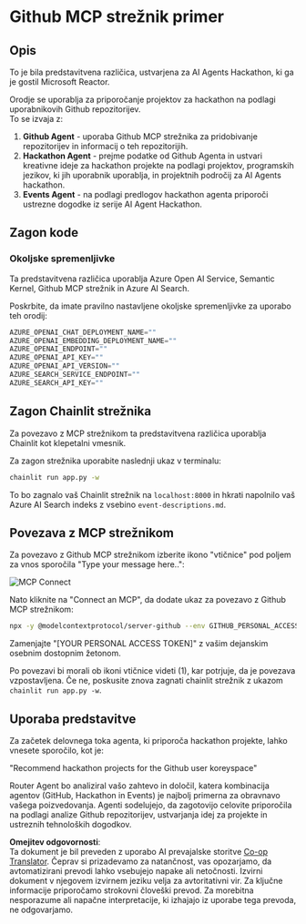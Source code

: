 <!--
CO_OP_TRANSLATOR_METADATA:
{
  "original_hash": "9bf0395cbc541ce8db2a9699c8678dfc",
  "translation_date": "2025-07-12T14:25:15+00:00",
  "source_file": "11-mcp/code_samples/github-mcp/README.md",
  "language_code": "sl"
}
-->
# Github MCP strežnik primer

## Opis

To je bila predstavitvena različica, ustvarjena za AI Agents Hackathon, ki ga je gostil Microsoft Reactor.

Orodje se uporablja za priporočanje projektov za hackathon na podlagi uporabnikovih Github repozitorijev.  
To se izvaja z:

1. **Github Agent** - uporaba Github MCP strežnika za pridobivanje repozitorijev in informacij o teh repozitorijih.  
2. **Hackathon Agent** - prejme podatke od Github Agenta in ustvari kreativne ideje za hackathon projekte na podlagi projektov, programskih jezikov, ki jih uporabnik uporablja, in projektnih področij za AI Agents hackathon.  
3. **Events Agent** - na podlagi predlogov hackathon agenta priporoči ustrezne dogodke iz serije AI Agent Hackathon.

## Zagon kode

### Okoljske spremenljivke

Ta predstavitvena različica uporablja Azure Open AI Service, Semantic Kernel, Github MCP strežnik in Azure AI Search.

Poskrbite, da imate pravilno nastavljene okoljske spremenljivke za uporabo teh orodij:

```python
AZURE_OPENAI_CHAT_DEPLOYMENT_NAME=""
AZURE_OPENAI_EMBEDDING_DEPLOYMENT_NAME=""
AZURE_OPENAI_ENDPOINT=""
AZURE_OPENAI_API_KEY=""
AZURE_OPENAI_API_VERSION=""
AZURE_SEARCH_SERVICE_ENDPOINT=""
AZURE_SEARCH_API_KEY=""
```

## Zagon Chainlit strežnika

Za povezavo z MCP strežnikom ta predstavitvena različica uporablja Chainlit kot klepetalni vmesnik.

Za zagon strežnika uporabite naslednji ukaz v terminalu:

```bash
chainlit run app.py -w
```

To bo zagnalo vaš Chainlit strežnik na `localhost:8000` in hkrati napolnilo vaš Azure AI Search indeks z vsebino `event-descriptions.md`.

## Povezava z MCP strežnikom

Za povezavo z Github MCP strežnikom izberite ikono "vtičnice" pod poljem za vnos sporočila "Type your message here..":

![MCP Connect](../../../../../translated_images/mcp-chainlit-1.9154745f51c1f0437829df7624bff2f6268272f964f260fae8c7134d54e00f50.sl.png)

Nato kliknite na "Connect an MCP", da dodate ukaz za povezavo z Github MCP strežnikom:

```bash
npx -y @modelcontextprotocol/server-github --env GITHUB_PERSONAL_ACCESS_TOKEN=[YOUR PERSONAL ACCESS TOKEN]
```

Zamenjajte "[YOUR PERSONAL ACCESS TOKEN]" z vašim dejanskim osebnim dostopnim žetonom.

Po povezavi bi morali ob ikoni vtičnice videti (1), kar potrjuje, da je povezava vzpostavljena. Če ne, poskusite znova zagnati chainlit strežnik z ukazom `chainlit run app.py -w`.

## Uporaba predstavitve

Za začetek delovnega toka agenta, ki priporoča hackathon projekte, lahko vnesete sporočilo, kot je:

"Recommend hackathon projects for the Github user koreyspace"

Router Agent bo analiziral vašo zahtevo in določil, katera kombinacija agentov (GitHub, Hackathon in Events) je najbolj primerna za obravnavo vašega poizvedovanja. Agenti sodelujejo, da zagotovijo celovite priporočila na podlagi analize Github repozitorijev, ustvarjanja idej za projekte in ustreznih tehnoloških dogodkov.

**Omejitev odgovornosti**:  
Ta dokument je bil preveden z uporabo AI prevajalske storitve [Co-op Translator](https://github.com/Azure/co-op-translator). Čeprav si prizadevamo za natančnost, vas opozarjamo, da avtomatizirani prevodi lahko vsebujejo napake ali netočnosti. Izvirni dokument v njegovem izvirnem jeziku velja za avtoritativni vir. Za ključne informacije priporočamo strokovni človeški prevod. Za morebitna nesporazume ali napačne interpretacije, ki izhajajo iz uporabe tega prevoda, ne odgovarjamo.